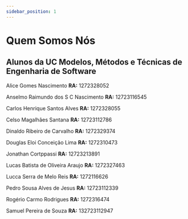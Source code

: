 ```yaml
---
sidebar_position: 1
---
```


# Quem Somos Nós

## Alunos da UC Modelos, Métodos e Técnicas de Engenharia de Software

Alice Gomes Nascimento
**RA:** 1272328052

Anselmo Raimundo dos S C Nascimento
**RA:** 12723116545

Carlos Henrique Santos Alves
**RA:** 1272328055

Celso Magalhães Santana
**RA:** 12723112786

Dinaldo Ribeiro de Carvalho
**RA:** 1272329374

Douglas Eloi Conceição Lima
**RA:** 1272310473

Jonathan Cortppassi
**RA:** 12723213891

Lucas Batista de Oliveira Araujo
**RA:** 1272327463

Lucca Serra de Melo Reis
**RA:** 1272116626

Pedro Sousa Alves de Jesus 
**RA:** 12723112339

Rogério Carmo Rodrigues 
**RA:** 1272316474

Samuel Pereira de Souza
**RA:** 132723112947 

